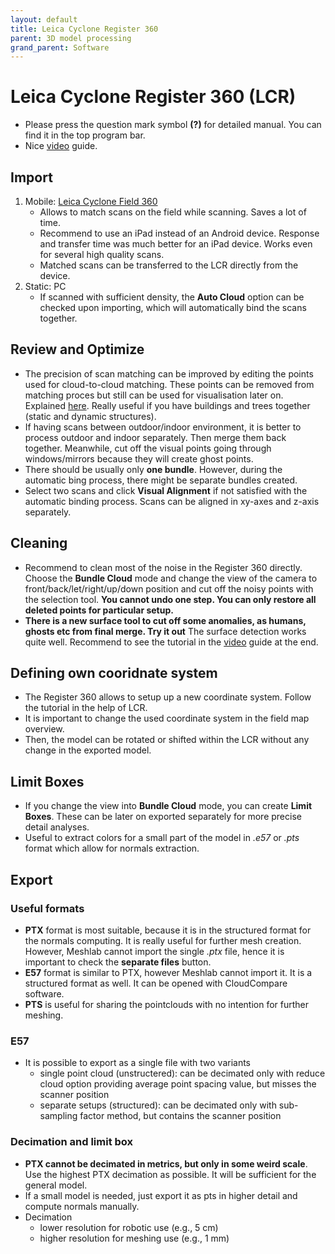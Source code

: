 ```yaml
---
layout: default
title: Leica Cyclone Register 360
parent: 3D model processing
grand_parent: Software
---
```


# Leica Cyclone Register 360 (LCR)
* Please press the question mark symbol **(?)** for detailed manual. You can find it in the top program bar.
* Nice [video](https://www.youtube.com/watch?v=AV0LPKowOXU&t=1s) guide.

## Import
1. Mobile: [Leica Cyclone Field 360](https://leica-geosystems.com/products/laser-scanners/software/leica-cyclone/leica-cyclone-field-360)
    - Allows to match scans on the field while scanning. Saves a lot of time.
    - Recommend to use an iPad instead of an Android device. Response and transfer time was much better for an iPad device. Works even for several high quality scans.
    - Matched scans can be transferred to the LCR directly from the device.
2. Static: PC
    - If scanned with sufficient density, the **Auto Cloud** option can be checked upon importing, which will automatically bind the scans together.

## Review and Optimize
* The precision of scan matching can be improved by editing the points used for cloud-to-cloud matching. These points can be removed from matching proces but still can be used for visualisation later on. Explained [here](https://youtu.be/AV0LPKowOXU?t=1574). Really useful if you have buildings and trees together (static and dynamic structures).
* If having scans between outdoor/indoor environment, it is better to process outdoor and indoor separately. Then merge them back together. Meanwhile, cut off the visual points going through windows/mirrors because they will create ghost points.
* There should be usually only **one bundle**. However, during the automatic bing process, there might be separate bundles created.
* Select two scans and click **Visual Alignment** if not satisfied with the automatic binding process. Scans can be aligned in xy-axes and z-axis separately.

## Cleaning
* Recommend to clean most of the noise in the Register 360 directly. Choose the **Bundle Cloud** mode and change the view of the camera to front/back/let/right/up/down position and cut off the noisy points with the selection tool. **You cannot undo one step. You can only restore all deleted points for particular setup.**
* **There is a new surface tool to cut off some anomalies, as humans, ghosts etc from final merge. Try it out** The surface detection works quite well. Recommend to see the tutorial in the [video](https://www.youtube.com/watch?v=AV0LPKowOXU&t=1s) guide at the end.

## Defining own cooridnate system
* The Register 360 allows to setup up a new coordinate system. Follow the tutorial in the help of LCR.
* It is important to change the used coordinate system in the field map overview.
* Then, the model can be rotated or shifted within the LCR without any change in the exported model.

## Limit Boxes
* If you change the view into **Bundle Cloud** mode, you can create **Limit Boxes**. These can be later on exported separately for more precise detail analyses.
* Useful to extract colors for a small part of the model in *.e57* or *.pts* format which allow for normals extraction.

## Export

### Useful formats
* **PTX** format is most suitable, because it is in the structured format for the normals computing. It is really useful for further mesh creation. However, Meshlab cannot import the single *.ptx* file, hence it is important to check the **separate files** button.
* **E57** format is similar to PTX, however Meshlab cannot import it. It is a structured format as well. It can be opened with CloudCompare software.
* **PTS** is useful for sharing the pointclouds with no intention for further meshing.

### E57
* It is possible to export as a single file with two variants
  * single point cloud (unstructered): can be decimated only with reduce cloud option providing average point spacing value, but misses the scanner position
  * separate setups (structured): can be decimated only with sub-sampling factor method, but contains the scanner position

### Decimation and limit box
- **PTX cannot be decimated in metrics, but only in some weird scale**. Use the highest PTX decimation as possible. It will be sufficient for the general model.
- If a small model is needed, just export it as pts in higher detail and compute normals manually.
- Decimation
  - lower resolution for robotic use (e.g., 5 cm)
  - higher resolution for meshing use (e.g., 1 mm)
